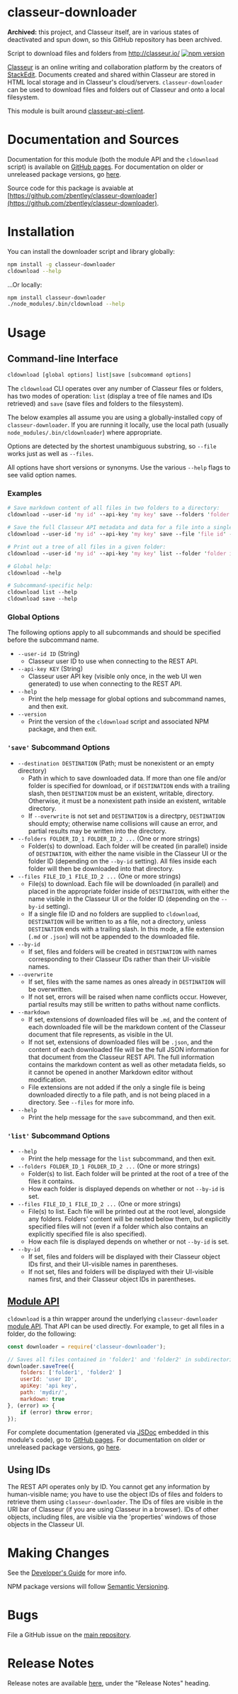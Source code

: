 # classeur-downloader

**Archived:** this project, and Classeur itself, are in various states of deactivated and spun down, so this GitHub repository has been archived.

Script to download files and folders from http://classeur.io/
[![npm version](https://badge.fury.io/js/classeur-downloader.svg)](https://www.npmjs.com/package/classeur-downloader)

[Classeur](http://classeur.io/) is an online writing and collaboration platform by the creators of [StackEdit](https://stackedit.io/). Documents created and shared within Classeur are stored in HTML local storage and in Classeur's cloud/servers. `classeur-downloader` can be used to download files and folders out of Classeur and onto a local filesystem.

This module is built around [classeur-api-client](http://zbentley.github.io/classeur-api-client/versions/latest).

# Documentation and Sources

Documentation for this module (both the module API and the `cldownload` script) is available on [GitHub pages](http://zbentley.github.io/classeur-downloader/versions/latest). For documentation on older or unreleased package versions, go [here](http://zbentley.github.io/classeur-downloader).

Source code for this package is avaiable at [https://github.com/zbentley/classeur-downloader](https://github.com/zbentley/classeur-downloader).

# Installation

You can install the downloader script and library globally:

```bash
npm install -g classeur-downloader
cldownload --help
```

...Or locally:

```bash
npm install classeur-downloader
./node_modules/.bin/cldownload --help
```

# Usage

## Command-line Interface

```bash
cldownload [global options] list|save [subcommand options]
```

The `cldownload` CLI operates over any number of Classeur files or folders, has two modes of operation: `list` (display a tree of file names and IDs retrieved) and `save` (save files and folders to the filesystem).

The below examples all assume you are using a globally-installed copy of `classeur-downloader`. If you are running it locally, use the local path (usually `node_modules/.bin/cldownloader`) where appropriate.

Options are detected by the shortest unambiguous substring, so `--file` works just as well as `--files`.

All options have short versions or synonyms. Use the various `--help` flags to see valid option names.

### Examples

```perl
# Save markdown content of all files in two folders to a directory:
cldownload --user-id 'my id' --api-key 'my key' save --folders 'folder id 1' 'folder id 2' --save-path /path/to/dir --markdown

# Save the full Classeur API metadata and data for a file into a single JSON document:
cldownload --user-id 'my id' --api-key 'my key' save --file 'file id' --save-path /path/to/a/file.json

# Print out a tree of all files in a given folder:
cldownload --user-id 'my id' --api-key 'my key' list --folder 'folder id'

# Global help:
cldownload --help

# Subcommand-specific help:
cldownload list --help
cldownload save --help
```

### Global Options

The following options apply to all subcommands and should be specified before the subcommand name.

- `--user-id ID` (String)
    - Classeur user ID to use when connecting to the REST API.
- `--api-key KEY` (String)
    - Classeur user API key (visible only once, in the web UI wen generated) to use when connecting to the REST API.
- `--help`
	- Print the help message for global options and subcommand names, and then exit.
- `--version`
	- Print the version of the `cldownload` script and associated NPM package, and then exit.

### `'save'` Subcommand Options

- `--destination DESTINATION` (Path; must be nonexistent or an empty directory)
	- Path in which to save downloaded data. If more than one file and/or folder is specified for download, or if `DESTINATION` ends with a trailing slash, then `DESTINATION` must be an existent, writable, directory. Otherwise, it must be a nonexistent path inside an existent, writable directory.
	- If `--overwrite` is not set and `DESTINATION` is a directpry, `DESTINATION` should empty; otherwise name collisions will cause an error, and partial results may be written into the directory.
- `--folders FOLDER_ID_1 FOLDER_ID_2 ...` (One or more strings)
    - Folder(s) to download. Each folder will be created (in parallel) inside of `DESTINATION`, with either the name visible in the Classeur UI or the folder ID (depending on the `--by-id` setting). All files inside each folder will then be downloaded into that directory.
- `--files FILE_ID_1 FILE_ID_2 ...` (One or more strings)
    - File(s) to download. Each file will be downloaded (in parallel) and placed in the appropriate folder inside of `DESTINATION`, with either the name visible in the Classeur UI or the folder ID (depending on the `--by-id` setting).
    - If a single file ID and no folders are supplied to `cldownload`, `DESTINATION` will be written to as a file, not a directory, unless `DESTINATION` ends with a trailing slash. In this mode, a file extension (`.md` or `.json`) will not be appended to the downloaded file.
- `--by-id`
	- If set, files and folders will be created in `DESTINATION` with names corresponding to their Classeur IDs rather than their UI-visible names.
- `--overwrite`
	- If set, files with the same names as ones already in `DESTINATION` will be overwritten.
	- If not set, errors will be raised when name conflicts occur. However, partial results may still be written to paths without name conflicts.
- `--markdown`
	- If set, extensions of downloaded files will be `.md`, and the content of each downloaded file will be the markdown content of the Classeur document that file represents, as visible in the UI.
	- If not set, extensions of downloaded files will be `.json`, and the content of each downloaded file will be the full JSON information for that document from the Classeur REST API. The full information contains the markdown content as well as other metadata fields, so it cannot be opened in another Markdown editor without modification.
	- File extensions are not added if the only a single file is being downloaded directly to a file path, and is not being placed in a directory. See `--files` for more info.
- `--help`
	- Print the help message for the `save` subcommand, and then exit.

### `'list'` Subcommand Options
- `--help`
	- Print the help message for the `list` subcommand, and then exit.
- `--folders FOLDER_ID_1 FOLDER_ID_2 ...` (One or more strings)
    - Folder(s) to list. Each folder will be printed at the root of a tree of the files it contains.
    - How each folder is displayed depends on whether or not `--by-id` is set.
- `--files FILE_ID_1 FILE_ID_2 ...` (One or more strings)
    - File(s) to list. Each file will be printed out at the root level, alongside any folders. Folders' content will be nested below them, but explicitly specified files will not (even if a folder which also contains an explicitly specified file is also specified).
    - How each file is displayed depends on whether or not `--by-id` is set.
- `--by-id`
	- If set, files and folders will be displayed with their Classeur object IDs first, and their UI-visible names in parentheses.
	- If not set, files and folders will be displayed with their UI-visible names first, and their Classeur object IDs in parentheses.

## [Module API](http://zbentley.github.io/classeur-downloader/versions/latest/module-classeur-downloader.html)

`cldownload` is a thin wrapper around the underlying `classeur-downloader` [module API](http://zbentley.github.io/classeur-downloader/versions/latest/module-classeur-downloader.html). That API can be used directly. For example, to get all files in a folder, do the following:

```javascript
const downloader = require('classeur-downloader');

// Saves all files contained in 'folder1' and 'folder2' in subdirectories of mydir/ with those same names:
downloader.saveTree({
	folders: ['folder1', 'folder2' ]
	userId: 'user ID',
	apiKey: 'api key',
	path: 'mydir/',
	markdown: true
}, (error) => {
	if (error) throw error;
});
```

For complete documentation (generated via [JSDoc](usejsdoc.org) embedded in this module's code), go to [GitHub pages](http://zbentley.github.io/classeur-downloader/versions/latest/module-classeur-downloader.html). For documentation on older or unreleased package versions, go [here](http://zbentley.github.io/classeur-downloader).

## Using IDs

The REST API operates only by ID. You cannot get any information by human-visible name; you have to use the object IDs of files and folders to retrieve them using `classeur-downloader`. The IDs of files are visible in the URI bar of Classeur (if you are using Classeur in a browser). IDs of other objects, including files, are visible via the 'properties' windows of those objects in the Classeur UI.

# Making Changes

See the [Developer's Guide](https://github.com/zbentley/classeur-downloader/blob/master/doc/tutorials/DeveloperGuide.md) for more info.

NPM package versions will follow [Semantic Versioning](http://semver.org/).

# Bugs

File a GitHub issue on the [main repository](https://github.com/zbentley/classeur-downloader).

# Release Notes

Release notes are available [here](http://zbentley.github.io/classeur-downloader/versions/latest/tutorial-VersionIndex.html), under the "Release Notes" heading.
